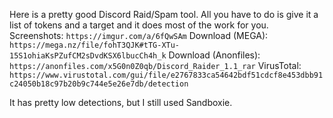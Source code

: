 Here is a pretty good Discord Raid/Spam tool. All you have to do is give it a list of tokens and a target and it does most of the work for you.
Screenshots: ``` https://imgur.com/a/6fQwSAm ```
Download (MEGA): ``` https://mega.nz/file/fohT3QJK#tTG-XTu-15S1ohiaKsPZufCM2sDvdKSX6lbucCh4h_k ```
Download (Anonfiles): ``` https://anonfiles.com/x5G0n0Z0qb/Discord_Raider_1.1_rar ```
VirusTotal: ``` https://www.virustotal.com/gui/file/e2767833ca54642bdf51cdcf8e453dbb91c24050b18c97b20b9c744e5e26e7db/detection ```

It has pretty low detections, but I still used Sandboxie.

